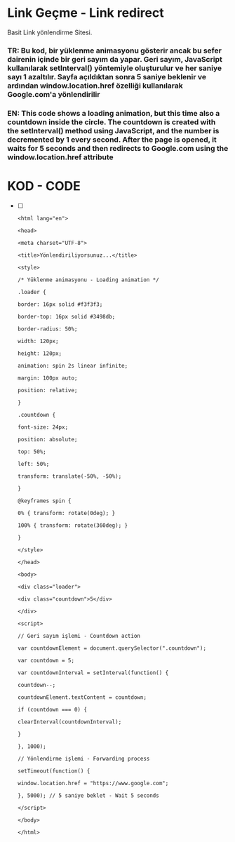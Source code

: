 # Link Geçme - Link redirect
Basit Link yönlendirme Sitesi.
### TR: Bu kod, bir yüklenme animasyonu gösterir ancak bu sefer dairenin içinde bir geri sayım da yapar. Geri sayım, JavaScript kullanılarak setInterval() yöntemiyle oluşturulur ve her saniye sayı 1 azaltılır. Sayfa açıldıktan sonra 5 saniye beklenir ve ardından window.location.href özelliği kullanılarak Google.com'a yönlendirilir

### EN: This code shows a loading animation, but this time also a countdown inside the circle. The countdown is created with the setInterval() method using JavaScript, and the number is decremented by 1 every second. After the page is opened, it waits for 5 seconds and then redirects to Google.com using the window.location.href attribute

# KOD - CODE

 - [ ] <!DOCTYPE html>
       
       <html lang="en">
       
       <head>
       
       <meta charset="UTF-8">
       
       <title>Yönlendiriliyorsunuz...</title>
       
       <style>
       
       /* Yüklenme animasyonu - Loading animation */
       
       .loader {
       
       border: 16px solid #f3f3f3;
       
       border-top: 16px solid #3498db;
       
       border-radius: 50%;
       
       width: 120px;
       
       height: 120px;
       
       animation: spin 2s linear infinite;
       
       margin: 100px auto;
       
       position: relative;
       
       }
       
       .countdown {
       
       font-size: 24px;
       
       position: absolute;
       
       top: 50%;
       
       left: 50%;
       
       transform: translate(-50%, -50%);
       
       }
       
       @keyframes spin {
       
       0% { transform: rotate(0deg); }
       
       100% { transform: rotate(360deg); }
       
       }
       
       </style>
       
       </head>
       
       <body>
       
       <div class="loader">
       
       <div class="countdown">5</div>
       
       </div>
       
       <script>
       
       // Geri sayım işlemi - Countdown action
       
       var countdownElement = document.querySelector(".countdown");
       
       var countdown = 5;
       
       var countdownInterval = setInterval(function() {
       
       countdown--;
       
       countdownElement.textContent = countdown;
       
       if (countdown === 0) {
       
       clearInterval(countdownInterval);
       
       }
       
       }, 1000);
       
       // Yönlendirme işlemi - Forwarding process
       
       setTimeout(function() {
       
       window.location.href = "https://www.google.com";
       
       }, 5000); // 5 saniye beklet - Wait 5 seconds
       
       </script>
       
       </body>
       
       </html>

